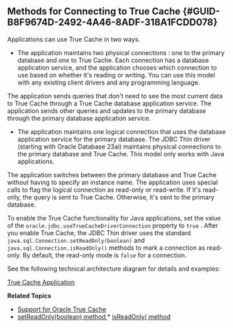 ##  Methods for Connecting to True Cache {#GUID-B8F9674D-2492-4A46-8ADF-318A1FCDD078} 

Applications can use True Cache in two ways. 

  * The application maintains  two physical connections  : one to the primary database and one to True Cache. Each connection has a database application service, and the application chooses which connection to use based on whether it's reading or writing. You can use this model with any existing client drivers and any programming language. 

The application sends queries that don't need to see the most current data to True Cache through a True Cache database application service. The application sends other queries and updates to the primary database through the primary database application service. 

  * The application maintains  one logical connection  that uses the database application service for the primary database. The JDBC Thin driver (starting with Oracle Database 23ai) maintains physical connections to the primary database and True Cache. This model only works with Java applications. 

The application switches between the primary database and True Cache without having to specify an instance name. The application uses special calls to flag the logical connection as read-only or read-write. If it's read-only, the query is sent to True Cache. Otherwise, it's sent to the primary database. 

To enable the True Cache functionality for Java applications, set the value of the ` oracle.jdbc.useTrueCacheDriverConnection ` property to ` true ` . After you enable True Cache, the JDBC Thin driver uses the standard ` java.sql.Connection.setReadOnly(boolean) ` and ` java.sql.Connection.isReadOnly() ` methods to mark a connection as read-only. By default, the read-only mode is ` false ` for a connection. 




See the following technical architecture diagram for details and examples: 

[ True Cache Application ](../tciad/tc_app.html)

**Related Topics**

  * [ Support for Oracle True Cache ](https://docs.oracle.com/pls/topic/lookup?ctx=en/database/oracle/oracle-database/23&id=JJDBC-GUID-DE0056E3-4E34-4F60-83CC-CE7CD531B3F0)
  * [ setReadOnly(boolean) method ](https://docs.oracle.com/javase/7/docs/api/java/sql/Connection.md)  * [ isReadOnly( method ](https://docs.oracle.com/javase/7/docs/api/java/sql/Connection.md)


